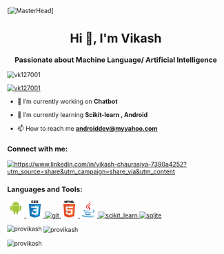 
[![MasterHead](https://firebasestorage.googleapis.com/v0/b/flexi-coding.appspot.com/o/dempgi7-520f8d5f-63d4-4453-8822-dbc149ae27f8.gif?alt=media&token=91c0c7b2-93c3-4029-b011-1a8703c5730d)]
<h1 align="center">Hi 👋, I'm Vikash</h1>
<h3 align="center">Passionate about Machine Language/ Artificial Intelligence</h3>

<p align="left"> <img src="https://media1.giphy.com/media/jBOOXxSJfG8kqMxT11/giphy.gif?cid=6c09b9525knqs0oxvwsbqxib50avkgikvvn75s3fnw9bq8zj&ep=v1_internal_gif_by_id&rid=giphy.gif" alt="vk127001" /> </p>

<p align="left"> <a href="https://github.com/ryo-ma/github-profile-trophy"><img src="https://github-profile-trophy.vercel.app/?username=provikash" alt="vk127001" /></a> </p>

- 🔭 I’m currently working on **Chatbot**

- 🌱 I’m currently learning **Scikit-learn , Android**

- 📫 How to reach me **androiddev@myyahoo.com**

<h3 align="left">Connect with me:</h3>
<p align="left">
<a href="https://www.linkedin.com/in/vikash-chaurasiya-7390a4252?utm_source=share&utm_campaign=share_via&utm_content" target="blank"><img align="center" src="https://raw.githubusercontent.com/rahuldkjain/github-profile-readme-generator/master/src/images/icons/Social/linked-in-alt.svg" alt="https://www.linkedin.com/in/vikash-chaurasiya-7390a4252?utm_source=share&utm_campaign=share_via&utm_content" height="30" width="40" /></a>
</p>

<h3 align="left">Languages and Tools:</h3>
<p align="left"> <a href="https://developer.android.com" target="_blank" rel="noreferrer"> <img src="https://raw.githubusercontent.com/devicons/devicon/master/icons/android/android-original-wordmark.svg" alt="android" width="40" height="40"/> </a> <a href="https://www.w3schools.com/css/" target="_blank" rel="noreferrer"> <img src="https://raw.githubusercontent.com/devicons/devicon/master/icons/css3/css3-original-wordmark.svg" alt="css3" width="40" height="40"/> </a> <a href="https://git-scm.com/" target="_blank" rel="noreferrer"> <img src="https://www.vectorlogo.zone/logos/git-scm/git-scm-icon.svg" alt="git" width="40" height="40"/> </a> <a href="https://www.w3.org/html/" target="_blank" rel="noreferrer"> <img src="https://raw.githubusercontent.com/devicons/devicon/master/icons/html5/html5-original-wordmark.svg" alt="html5" width="40" height="40"/> </a> <a href="https://www.java.com" target="_blank" rel="noreferrer"> <img src="https://raw.githubusercontent.com/devicons/devicon/master/icons/java/java-original.svg" alt="java" width="40" height="40"/> </a> <a href="https://scikit-learn.org/" target="_blank" rel="noreferrer"> <img src="https://upload.wikimedia.org/wikipedia/commons/0/05/Scikit_learn_logo_small.svg" alt="scikit_learn" width="40" height="40"/> </a> <a href="https://www.sqlite.org/" target="_blank" rel="noreferrer"> <img src="https://www.vectorlogo.zone/logos/sqlite/sqlite-icon.svg" alt="sqlite" width="40" height="40"/> </a> </p>

<p><img align="left" src="https://github-readme-stats.vercel.app/api/top-langs?username=provikash&show_icons=true&locale=en&layout=compact" alt="provikash" /></p>

<p>&nbsp;<img align="center" src="https://github-readme-stats.vercel.app/api?username=provikash&show_icons=true&locale=en" alt="provikash" /></p>

<p><img align="center" src="https://github-readme-streak-stats.herokuapp.com/?user=provikash&" alt="provikash" /></p>
